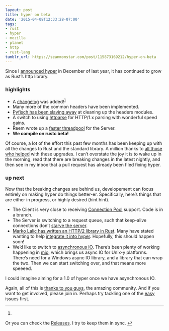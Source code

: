 ```yaml
---
layout: post
title: hyper on beta
date: '2015-04-08T12:33:28-07:00'
tags:
- rust
- hyper
- mozilla
- planet
- http
- rust-lang
tumblr_url: https://seanmonstar.com/post/115873169212/hyper-on-beta
---
```

Since I [announced hyper](http://seanmonstar.com/2022/07/28/2014-12-18-hyper.html) in December of last year, it has continued to grow as Rust’s http library.

### highlights

- A [changelog](https://github.com/hyperium/hyper/blob/master/CHANGELOG.md) was added!<sup id="fnref:1"><a href="#fn:1" class="footnote-ref" role="doc-noteref">1</a></sup>
- Many more of the common headers have been implemented.
- [Pyfisch has been slaving away](https://github.com/hyperium/hyper/commits/master?author=pyfisch) at cleaning up the headers modules.
- A switch to using [httparse](https://github.com/hyperium/hyper/commit/b87bb20f0c25891c30ef2399da2721596fbc1fcf) for HTTP/1.x parsing with wonderful speed gains.
- Reem wrote up a [faster threadpool](https://github.com/hyperium/hyper/commit/3528fb9b015a0959268452d5b42d5544c7b98a6a) for the Server.
- **We compile on rustc beta!**

Of course, a lot of the effort this past few months has been keeping up with all the changes to Rust and the standard library. A million thanks to [all those who helped](https://github.com/hyperium/hyper/graphs/contributors) with these upgrades. I can’t overstate the joy it is to wake up in the morning, read that there are breaking changes in the latest nightly, and then see in my inbox that a pull request has already been filed fixing hyper.

### up next

Now that the breaking changes are behind us, developement can focus entirely on making hyper do things better-er. Specifically, here’s things that are either in progress, or highly desired (hint hint).

- The Client is very close to receiving [Connection Pool](https://github.com/hyperium/hyper/issues/363) support. Code is in a branch.
- The Server is switching to a request queue, such that keep-alive connections don’t [starve the server](https://github.com/hyperium/hyper/issues/368).
- [Marko Lalic has written an HTTP/2 library in Rust](https://mlalic.blogspot.com/2015/03/solicit-http2-library-for-rust.html). Many have stated wanting to help [integrate it into hyper](https://github.com/hyperium/hyper/issues/304). Hopefully, this should happen soon!
- We’d like to switch to [asynchronous IO](https://github.com/hyperium/hyper/issues/395). There’s been plenty of working happening in [mio](https://github.com/carllerche/mio), which brings us async IO for Unix-y platforms. There’s need for a Windows async IO library, and a library that can wrap the two. Then we can start switching over, and that means more speeeed.

I could imagine aiming for a 1.0 of hyper once we have asynchronous IO.

Again, all of this is [thanks to you guys](https://github.com/hyperium/hyper/graphs/contributors), the amazing community. And if you want to get involved, please join in. Perhaps try tackling one of the [easy](https://github.com/hyperium/hyper/labels/easy) issues first.

* * *

1. 

Or you can check the [Releases](https://github.com/hyperium/hyper/releases). I try to keep them in sync.&nbsp;[↩︎](#fnref:1)

